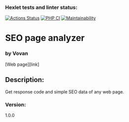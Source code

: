 ### Hexlet tests and linter status:
[![Actions Status](https://github.com/vladimir-xz/php-project-9/actions/workflows/hexlet-check.yml/badge.svg)](https://github.com/vladimir-xz/php-project-9/actions)
[![PHP CI](https://github.com/vladimir-xz/php-project-9/actions/workflows/php-cs.yml/badge.svg)](https://github.com/vladimir-xz/php-project-9/actions/workflows/php-cs.yml)
[![Maintainability](https://api.codeclimate.com/v1/badges/8c23c0674e98c889e1bb/maintainability)](https://codeclimate.com/github/vladimir-xz/php-project-9/maintainability)

[link]: https://php-project-9-uedt.onrender.com

<h1>SEO page analyzer</h1>
<h3>by Vovan</h3>
[Web page][link]

<h2>Description:</h2>

<p>Get response code and simple SEO data of any web page.</p>

<h3>Version:</h3>
<p>1.0.0</p>
